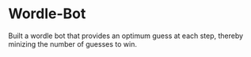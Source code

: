 # Wordle-Bot
Built a wordle bot that provides an optimum guess at each step, thereby minizing the number of guesses to win.
